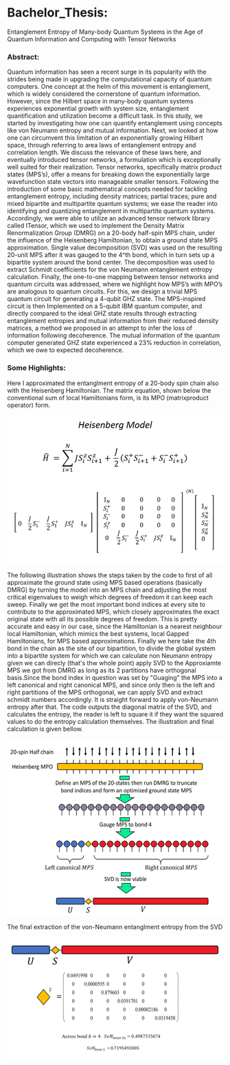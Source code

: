# Bachelor_Thesis:
Entanglement Entropy of Many-body Quantum Systems in the Age of Quantum Information and Computing with Tensor Networks

### Abstract:

Quantum information has seen a recent surge in its popularity with the strides being made in upgrading the computational capacity of quantum computers. One concept at the helm of this movement is entanglement, which is widely considered the cornerstone of quantum information. However, since the Hilbert space in many-body quantum systems experiences exponential growth with system size, entanglement quantification and utilization become a difficult task. In this study, we started by investigating how one can quantify entanglement using concepts like von Neumann entropy and mutual information. Next, we looked at how one can circumvent this limitation of an exponentially growing Hilbert space, through referring to area laws of entanglement entropy and correlation length. We discuss the relevance of these laws here, and eventually introduced tensor networks, a formulation which is exceptionally well suited for their realization. Tensor networks, specifically matrix product states (MPS’s), offer a means for breaking down the exponentially large wavefunction state vectors into manageable smaller tensors. Following the introduction of some basic mathematical concepts needed for tackling entanglement entropy, including density matrices; partial traces; pure and mixed bipartite and multipartite quantum systems; we ease the reader into identifying and quantizing entanglement in multipartite quantum systems. Accordingly, we were able to utilize an advanced tensor network library called ITensor, which we used to implement the Density Matrix Renormalization Group (DMRG) on a 20-body half-spin MPS chain, under the influence of the Heisenberg Hamiltonian, to obtain a ground state MPS approximation. Single value decomposition (SVD) was used on the resulting 20-unit MPS after it was gauged to the 4^th bond, which in turn sets up a bipartite system around the bond center. The decomposition was used to extract Schmidt coefficients for the von Neumann entanglement entropy calculation. Finally, the one-to-one mapping between tensor networks and quantum circuits was addressed, where we highlight how MPS’s with MPO’s are analogous to quantum circuits. For this, we design a trivial MPS quantum circuit for generating a 4-qubit GHZ state. The MPS-inspired circuit is then Implemented on a 5-qubit IBM quantum computer, and directly compared to the ideal GHZ state results through extracting entanglement entropies and mutual information from their reduced density matrices, a method we proposed in an attempt to infer the loss of information following decoherence. The mutual information of the quantum computer generated GHZ state experienced a 23% reduction in correlation, which we owe to expected decoherence.

### Some Highlights:  
  

Here I approximated the entanglment entropy of a 20-body spin chain also with the Heisenberg Hamiltonian. The matrix equation, shown below the conventional sum of local Hamiltonians form, is its MPO (matrixproduct operator) form.  

![Hamiltonian MPO](https://github.com/Hish-am/Tensor_Network_calculations_on_Many_Body_Quantum_Hamiltonians_using_ITensor/blob/master/Heisenberg_Hamiltonian_as_an_MPO.png)  

The following illustration shows the steps taken by the code to first of all approximate the ground state using MPS based operations (basically DMRG) by turning the model into an MPS chain and adjusting the most critical eigenvalues to weigh which degrees of freedom it can keep each sweep. Finally we get the most important bond indices at every site to contribute to the approximated MPS, which closely approximates the exact original state with all its possible degrees of freedom. This is pretty accurate and easy in our case, since the Hamiltonian is a nearest neighbour local Hamiltonian, which mimics the best systems, local Gapped Hamiltonians, for MPS based approximations. Finally we here take the 4th bond in the chain as the site of our bipartition, to divide the global system into a bipartite system for which we can calculate non Neumann entropy given we can direcly (that's thw whole point) apply SVD to the Approxiamte MPS we got from DMRG as long as its 2 partitions have orthogonal basis.Since the bond index in question was set by "Guaging" the MPS into a left canonical and right canonical MPS, and since only then is the left and right partitions of the MPS orthogonal, we can apply SVD and extract schmidt numbers accordingly. It is straight forward to apply von-Neumann entropy after that. The code outputs the diagonal matrix of the SVD, and calculates the entropy, the reader is left to square it if they want the squared values to do the entropy calculation themselves. The illustration and final calculation is given bellow.  
  
  
![Hamiltonian MPO](https://github.com/Hish-am/Tensor_Network_calculations_on_Many_Body_Quantum_Hamiltonians_using_ITensor/blob/master/Illustration_of_the_Tensor_Network_Operation.png)  
  
  
The final extraction of the von-Neumann entanglment entropy from the SVD  
  
  ![Hamiltonian MPO](https://github.com/Hish-am/Tensor_Network_calculations_on_Many_Body_Quantum_Hamiltonians_using_ITensor/blob/master/SVD_result_of_the_MPS_and_isolating_the_Singular_Values_for_vN_entropy_extraction.png)  
